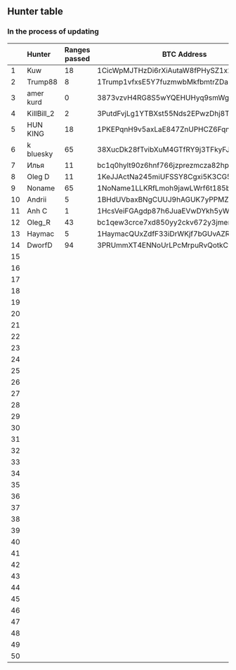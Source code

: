 ## Hunter table
### In the process of updating


|   |  Hunter     | Ranges passed | BTC Address    | Date           |
|---|:------------|---------------|----------------|----------------|
| 1 | Kuw | 18 | 1CicWpMJTHzDi6rXiAutaW8fPHySZ1x2Lw | 27.06.2022 |
| 2 | Trump88 | 8 | 1Trump1vfxsE5Y7fuzmwbMkfbmtrZDa7i | 27.06.2022 |
| 3 | amer kurd | 0 | 3873vzvH4RG8S5wYQEHUHyq9smWg6qwU2r | 27.06.2022 |
| 4 | KillBill_2 | 2 | 3PutdFvjLg1YTBXst55Nds2EPwzDhj8TQL | 27.06.2022 |
| 5 | HUN KING | 18 | 1PKEPqnH9v5axLaE847ZnUPHCZ6FqnPdyH | 27.06.2022 |
| 6 | k bluesky | 65 | 38XucDk28fTvibXuM4GTfRY9j3TFkyFJkW | 27.06.2022 |
| 7 | Илья | 11 | bc1q0hylt90z6hnf766jzprezmcza82hp36d8dzexn | 27.06.2022 |
| 8 | Oleg D | 11 | 1KeJJActNa245miUFSSY8Cgxi5K3CG5qeC | 27.06.2022 |
| 9 | Noname | 65 | 1NoName1LLKRfLmoh9jawLWrf6t185bC7v | 27.06.2022 |
| 10 | Andrii | 5 | 1BHdUVbaxBNgCUUJ9hAGUK7yPPMZRVeGDU | 27.06.2022 |
| 11 | Anh C | 1 | 1HcsVeiFGAgdp87h6JuaEVwDYkh5yW7K4E | 27.06.2022 |
| 12 | Oleg_R | 43 | bc1qew3crce7xd850yy2ckv672y3jmenvdvq0mr5lh | 27.06.2022 |
| 13 | Haymac | 5 | 1HaymacQUxZdfF33iDrWKjf7bGUvAZRTR8 | 27.06.2022 |
| 14 | DworfD | 94 | 3PRUmmXT4ENNoUrLPcMrpuRvQotkCvDENE | 27.06.2022 |
| 15 |  |  |  | 00.06.2022 |
| 16 |  |  |  | 00.06.2022 |
| 17 |  |  |  | 00.06.2022 |
| 18 |  |  |  | 00.06.2022 |
| 19 |  |  |  | 00.06.2022 |
| 20 |  |  |  | 00.06.2022 |
| 21 |  |  |  | 00.06.2022 |
| 22 |  |  |  | 00.06.2022 |
| 23 |  |  |  | 00.06.2022 |
| 24 |  |  |  | 00.06.2022 |
| 25 |  |  |  | 00.06.2022 |
| 26 |  |  |  | 00.06.2022 |
| 27 |  |  |  | 00.06.2022 |
| 28 |  |  |  | 00.06.2022 |
| 29 |  |  |  | 00.06.2022 |
| 30 |  |  |  | 00.06.2022 |
| 31 |  |  |  | 00.06.2022 |
| 32 |  |  |  | 00.06.2022 |
| 33 |  |  |  | 00.06.2022 |
| 34 |  |  |  | 00.06.2022 |
| 35 |  |  |  | 00.06.2022 |
| 36 |  |  |  | 00.06.2022 |
| 37 |  |  |  | 00.06.2022 |
| 38 |  |  |  | 00.06.2022 |
| 39 |  |  |  | 00.06.2022 |
| 40 |  |  |  | 00.06.2022 |
| 41 |  |  |  | 00.06.2022 |
| 42 |  |  |  | 00.06.2022 |
| 43 |  |  |  | 00.06.2022 |
| 44 |  |  |  | 00.06.2022 |
| 45 |  |  |  | 00.06.2022 |
| 46 |  |  |  | 00.06.2022 |
| 47 |  |  |  | 00.06.2022 |
| 48 |  |  |  | 00.06.2022 |
| 49 |  |  |  | 00.06.2022 |
| 50 |  |  |  | 00.06.2022 |
